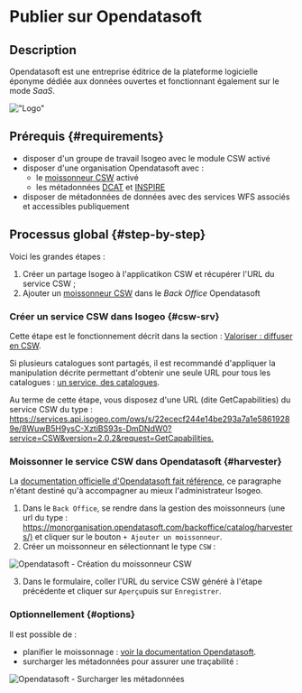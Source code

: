 # Publier sur Opendatasoft

## Description

Opendatasoft est une entreprise éditrice de la plateforme logicielle éponyme dédiée aux données ouvertes et fonctionnant également sur le mode _SaaS_.

!["Logo"](/assets/ods/logo_ods.png)

## Prérequis {#requirements}

- disposer d&apos;un groupe de travail Isogeo avec le module CSW activé
- disposer d&apos;une organisation Opendatasoft avec :
  - le [moissonneur CSW](https://help.opendatasoft.com/platform/fr/publishing_data/02_harvesting_a_catalog/harvesters/csw.html) activé
  - les métadonnées [DCAT](https://help.opendatasoft.com/platform/fr/publishing_data/06_configuring_metadata/interoperability_metadata.html#dcat-metadata) et [INSPIRE](https://help.Opendatasoft.com/platform/fr/publishing_data/06_configuring_metadata/interoperability_metadata.html#inspire)
- disposer de métadonnées de données avec des services WFS associés et accessibles publiquement

## Processus global {#step-by-step}

Voici les grandes étapes :

1. Créer un partage Isogeo à l&apos;applicatikon CSW et récupérer l&apos;URL du service CSW ;
2. Ajouter un [moissonneur CSW](https://docs.opendatasoft.com/fr/sourcing_and_processing_data/harvesters/csw.html) dans le _Back Office_ Opendatasoft

### Créer un service CSW dans Isogeo {#csw-srv}

Cette étape est le fonctionnement décrit dans la section : [Valoriser : diffuser en CSW](/features/publish/csw_server.html).

Si plusieurs catalogues sont partagés, il est recommandé d&apos;appliquer la manipulation décrite permettant d&apos;obtenir une seule URL pour tous les catalogues : [un service, des catalogues](https://help.isogeo.com/fr/features/publish/csw_server.html#un-service-des-catalogues).

Au terme de cette étape, vous disposez d&apos;une URL (dite GetCapabilities) du service CSW du type : <https://services.api.isogeo.com/ows/s/22ececf244e14be293a7a1e58619289e/8WuwB5H9ysC-XztiBS93s-DmDNdW0?service=CSW&version=2.0.2&request=GetCapabilities.>

### Moissonner le service CSW dans Opendatasoft {#harvester}

La [documentation officielle d&apos;Opendatasoft fait référence](https://docs.opendatasoft.com/fr/sourcing_and_processing_data/harvesting_a_catalog.html), ce paragraphe n&apos;étant destiné qu&apos;à accompagner au mieux l&apos;administrateur Isogeo. 

1. Dans le `Back Office`, se rendre dans la gestion des moissonneurs (une url du type : <https://monorganisation.opendatasoft.com/backoffice/catalog/harvesters/)> et cliquer sur le bouton `+ Ajouter un moissonneur`.
2. Créer un moissonneur en sélectionnant le type `CSW` :

![](/assets/ods/csw2ods_harvester_create.png "Opendatasoft - Création du moissonneur CSW")

3. Dans le formulaire, coller l&apos;URL du service CSW généré à l&apos;étape précédente et cliquer sur `Aperçu`puis sur `Enregistrer`.

### Optionnellement {#options}

Il est possible de :

- planifier le moissonnage : [voir la documentation Opendatasoft](https://docs.opendatasoft.com/fr/sourcing_and_processing_data/harvesting_a_catalog.html#scheduling).
- surcharger les métadonnées pour assurer une traçabilité :

![](/assets/ods/csw2ods_harvester_option_overload.png "Opendatasoft - Surcharger les métadonnées")

